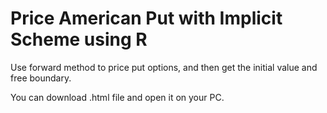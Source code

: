 # Price American Put with Implicit Scheme using R #
Use forward method to price put options, and then get the initial value and free boundary.

You can download .html file and open it on your PC.
